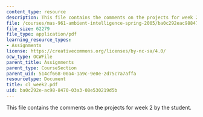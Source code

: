 ```yaml
---
content_type: resource
description: This file contains the comments on the projects for week 2 by the student.
file: /courses/mas-961-ambient-intelligence-spring-2005/ba0c292eac98847003a308e530219d5b_cl_week2.pdf
file_size: 62279
file_type: application/pdf
learning_resource_types:
- Assignments
license: https://creativecommons.org/licenses/by-nc-sa/4.0/
ocw_type: OCWFile
parent_title: Assignments
parent_type: CourseSection
parent_uid: 514cf668-00a4-1a9c-9e0e-2d75c7a7affa
resourcetype: Document
title: cl_week2.pdf
uid: ba0c292e-ac98-8470-03a3-08e530219d5b
---
```

This file contains the comments on the projects for week 2 by the student.
